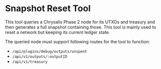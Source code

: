 # Snapshot Reset Tool

This tool queries a Chrysalis Phase 2 node for its UTXOs and treasury and then generates a full snapshot containing
those. This tool is mainly used to reset a network but keeping its current ledger state.

The queried node must support following routes for the tool to function:

* `/api/plugins/debug/outputs/unspent`
* `/api/v1/outputs/:outputID`
* `/api/v1/treasury`
